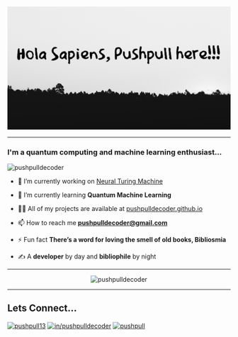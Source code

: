 <img src = 'https://github.com/pushpulldecoder/pushpulldecoder/blob/master/nameplate.jpg?raw=true' />

---

<h3>I'm a quantum computing and machine learning enthusiast...</h3>

<p align="left"> <img src="https://komarev.com/ghpvc/?username=pushpulldecoder" alt="pushpulldecoder" /> </p>

- 🔭 I’m currently working on [Neural Turing Machine](https://github.com/pushpulldecoder/Neural-Turing-Machine)

- 🌱 I’m currently learning **Quantum Machine Learning**

- 👨‍💻 All of my projects are available at [pushpulldecoder.github.io](pushpulldecoder.github.io)

- 📫 How to reach me **pushpulldecoder@gmail.com**

- ⚡ Fun fact **There’s a word for loving the smell of old books, Bibliosmia**

- ✍️ A **developer** by day and **bibliophile** by night

---

<p align='center'> <img src="https://github-readme-stats.vercel.app/api?username=pushpulldecoder&show_icons=true" alt="pushpulldecoder" />  </p>

---

## Lets Connect...

<a href="https://twitter.com/pushpull13" target="blank"><img align="center" src="https://cdn.jsdelivr.net/npm/simple-icons@3.0.1/icons/twitter.svg" alt="pushpull13" height="20" width="20" /></a>
<a href="https://linkedin.com/in/in/pushpulldecoder" target="blank"><img align="center" src="https://cdn.jsdelivr.net/npm/simple-icons@3.0.1/icons/linkedin.svg" alt="in/pushpulldecoder" height="20" width="20" /></a>
<a href="https://kaggle.com/pushpull" target="blank"><img align="center" src="https://cdn.jsdelivr.net/npm/simple-icons@3.0.1/icons/kaggle.svg" alt="pushpull" height="20" width="20" /></a>
